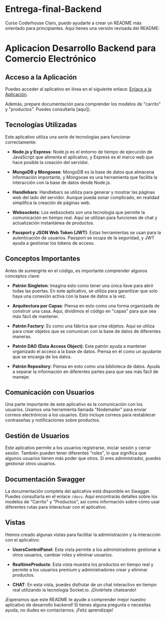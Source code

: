 # Entrega-final-Backend
Curso Coderhouse
Claro, puedo ayudarte a crear un README más orientado para principiantes. Aquí tienes una versión revisada del README:

# Aplicacion Desarrollo Backend para Comercio Electrónico


## Acceso a la Aplicación

Puedes acceder al aplicativo en línea en el siguiente enlace: [Enlace a la Aplicación]().

Además, prepare documentación para comprender los modelos de "carrito" y "productos". Puedes consultarla [aquí]).

## Tecnologías Utilizadas

Este aplicativo utiliza una serie de tecnologías para funcionar correctamente:

- **Node.js y Express**: Node.js es el entorno de tiempo de ejecución de JavaScript que alimenta el aplicativo, y Express es el marco web que hace posible la creación del servidor.

- **MongoDB y Mongoose**: MongoDB es la base de datos que almacena información importante, y Mongoose es una herramienta que facilita la interacción con la base de datos desde Node.js.

- **Handlebars**: Handlebars se utiliza para generar y mostrar las páginas web del lado del servidor. Aunque pueda sonar complicado, en realidad simplifica la creación de páginas web.

- **Websockets**: Los websockets son una tecnología que permite la comunicación en tiempo real. Aquí se utilizan para funciones de chat y actualización instantánea de productos.

- **Passport y JSON Web Token (JWT)**: Estas herramientas se usan para la autenticación de usuarios. Passport se ocupa de la seguridad, y JWT ayuda a gestionar los tokens de acceso.

## Conceptos Importantes

Antes de sumergirte en el código, es importante comprender algunos conceptos clave:

- **Patrón Singleton**: Imagina esto como tener una única llave para abrir todas las puertas. En este aplicativo, se utiliza para garantizar que solo haya una conexión activa con la base de datos a la vez.

- **Arquitectura por Capas**: Piensa en esto como una forma organizada de construir una casa. Aquí, dividimos el código en "capas" para que sea más fácil de mantener.

- **Patrón Factory**: Es como una fábrica que crea objetos. Aquí se utiliza para crear objetos que se comunican con la base de datos de diferentes maneras.

- **Patrón DAO (Data Access Object)**: Este patrón ayuda a mantener organizado el acceso a la base de datos. Piensa en él como un ayudante que se encarga de los datos.

- **Patrón Repository**: Piensa en esto como una biblioteca de datos. Ayuda a separar la información en diferentes partes para que sea más fácil de manejar.

## Comunicación con Usuarios

Una parte importante de este aplicativo es la comunicación con los usuarios. Usamos una herramienta llamada "Nodemailer" para enviar correos electrónicos a los usuarios. Esto incluye correos para restablecer contraseñas y notificaciones sobre productos.

## Gestión de Usuarios

Este aplicativo permite a los usuarios registrarse, iniciar sesión y cerrar sesión. También pueden tener diferentes "roles", lo que significa que algunos usuarios tienen más poder que otros. Si eres administrador, puedes gestionar otros usuarios.

## Documentación Swagger

La documentación completa del aplicativo está disponible en Swagger. Puedes consultarla en el enlace `/docs`. Aquí encontrarás detalles sobre los modelos de "Carrito" y "Productos", así como información sobre cómo usar diferentes rutas para interactuar con el aplicativo.

## Vistas

Hemos creado algunas vistas para facilitar la administración y la interacción con el aplicativo:

- **UsersControlPanel**: Esta vista permite a los administradores gestionar a otros usuarios, cambiar roles y eliminar usuarios.

- **RealtimeProducts**: Esta vista muestra los productos en tiempo real y permite a los usuarios premium y administradores crear y eliminar productos.

- **CHAT**: En esta vista, puedes disfrutar de un chat interactivo en tiempo real utilizando la tecnología Socket.io. ¡Diviértete chateando!

¡Esperamos que este README te ayude a comprender mejor nuestro aplicativo de desarrollo backend! Si tienes alguna pregunta o necesitas ayuda, no dudes en contactarnos. ¡Feliz aprendizaje!
